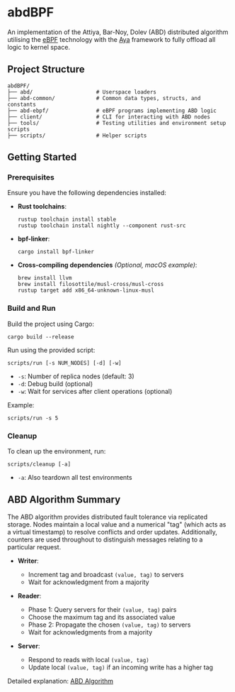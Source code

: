 # abdBPF

An implementation of the Attiya, Bar-Noy, Dolev (ABD) distributed algorithm utilising the [eBPF](https://ebpf.io/) technology with the [Aya](https://aya-rs.dev/) framework to fully offload all logic to kernel space.

## Project Structure

```shell
abdBPF/
├── abd/                    # Userspace loaders
├── abd-common/             # Common data types, structs, and constants
├── abd-ebpf/               # eBPF programs implementing ABD logic
├── client/                 # CLI for interacting with ABD nodes
├── tools/                  # Testing utilities and environment setup scripts
├── scripts/                # Helper scripts
```

## Getting Started

### Prerequisites

Ensure you have the following dependencies installed:

* **Rust toolchains**:

  ```shell
  rustup toolchain install stable
  rustup toolchain install nightly --component rust-src
  ```

* **bpf-linker**:

  ```shell
  cargo install bpf-linker
  ```

* **Cross-compiling dependencies** *(Optional, macOS example)*:

  ```shell
  brew install llvm
  brew install filosottile/musl-cross/musl-cross
  rustup target add x86_64-unknown-linux-musl
  ```

### Build and Run

Build the project using Cargo:

```shell
cargo build --release
```

Run using the provided script:

```shell
scripts/run [-s NUM_NODES] [-d] [-w]
```

* `-s`: Number of replica nodes (default: 3)
* `-d`: Debug build (optional)
* `-w`: Wait for services after client operations (optional)

Example:

```shell
scripts/run -s 5
```

### Cleanup

To clean up the environment, run:

```shell
scripts/cleanup [-a]
```

* `-a`: Also teardown all test environments

## ABD Algorithm Summary

The ABD algorithm provides distributed fault tolerance via replicated storage. Nodes maintain a local value and a numerical "tag" (which acts as a virtual timestamp) to resolve conflicts and order updates. Additionally, counters are used throughout to distinguish messages relating to a particular request.

* **Writer**:

  * Increment tag and broadcast `(value, tag)` to servers
  * Wait for acknowledgment from a majority

* **Reader**:

  * Phase 1: Query servers for their `(value, tag)` pairs
  * Choose the maximum tag and its associated value
  * Phase 2: Propagate the chosen `(value, tag)` to servers
  * Wait for acknowledgments from a majority

* **Server**:

  * Respond to reads with local `(value, tag)`
  * Update local `(value, tag)` if an incoming write has a higher tag

Detailed explanation: [ABD Algorithm](https://cs.neea.dev/distributed/abd/)
